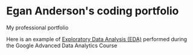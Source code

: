 # Egan Anderson's coding portfolio

My professional portfolio

Here is an example of [Exploratory Data Analysis (EDA)](EDA_TLC_Notebook.md) performed during the 
Google Advanced Data Analytics Course

